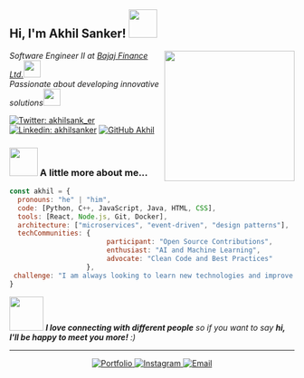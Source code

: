 <h2> Hi, I'm Akhil Sanker! <img src="https://media.giphy.com/media/mGcNjsfWAjY5AEZNw6/giphy.gif" width="50"></h2>
<img align='right' src="https://media.giphy.com/media/ieyl9zmCjO4b4t6qoY/giphy.gif" width="230">
<p><em>Software Engineer II at <a href="https://www.bajajfinserv.in/finance/">Bajaj Finance Ltd.</a><img src="https://media.giphy.com/media/fYSnHlufseco8Fh93Z/giphy.gif" width="30"></br>Passionate about developing innovative solutions<img src="https://media.giphy.com/media/WUlplcMpOCEmTGBtBW/giphy.gif" width="30"> 
</em></p>

[![Twitter: akhilsank_er](https://img.shields.io/twitter/follow/akhilsank_er?style=social)](https://twitter.com/akhilsank_er)
[![Linkedin: akhilsanker](https://img.shields.io/badge/-akhilsanker-blue?style=flat-square&logo=Linkedin&logoColor=white&link=https://www.linkedin.com/in/akhilsanker/)](https://www.linkedin.com/in/akhilsanker/)
[![GitHub Akhil](https://img.shields.io/github/followers/akhilmedvolt?label=follow&style=social)](https://github.com/akhilmedvolt)

### <img src="https://media.giphy.com/media/VgCDAzcKvsR6OM0uWg/giphy.gif" width="50"> A little more about me...  

```javascript
const akhil = {
  pronouns: "he" | "him",
  code: [Python, C++, JavaScript, Java, HTML, CSS],
  tools: [React, Node.js, Git, Docker],
  architecture: ["microservices", "event-driven", "design patterns"],
  techCommunities: {
                        participant: "Open Source Contributions",
                        enthusiast: "AI and Machine Learning",
                        advocate: "Clean Code and Best Practices"
                   },
 challenge: "I am always looking to learn new technologies and improve my skills"
}
```

<img src="https://media.giphy.com/media/LnQjpWaON8nhr21vNW/giphy.gif" width="60"> <em><b>I love connecting with different people</b> so if you want to say <b>hi, I'll be happy to meet you more!</b> :)</em>

---

<div align="center">
  <a href="https://akhilsanker.in/">
    <img src="https://img.shields.io/badge/PORTFOLIO-VISIT%20MY%20SITE-4A90E2?style=for-the-badge&logo=internetexplorer&logoColor=white" alt="Portfolio" />
  </a>
  <a href="https://www.instagram.com/akhilsank.er/">
    <img src="https://img.shields.io/badge/INSTAGRAM-FOLLOW-E4405F?style=for-the-badge&logo=instagram&logoColor=white" alt="Instagram" />
  </a>
  <a href="mailto:akhilsanker.official@gmail.com">
    <img src="https://img.shields.io/badge/EMAIL-CONTACT%20ME-D14836?style=for-the-badge&logo=gmail&logoColor=white" alt="Email" />
  </a>
</div>
